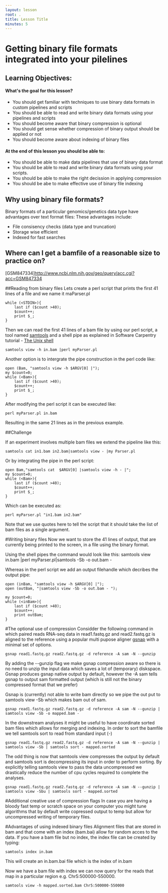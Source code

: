 ```yaml
---
layout: lesson
root: .
title: Lesson Title
minutes: 5
---
```



Getting binary file formats integrated into your pilelines
===================

Learning Objectives:
-------------------
#### What's the goal for this lesson?
* You should get familiar with techniques to use binary data formats in custom pipelines and scripts
* You should be able to read and write binary data formats using your pipelines and scripts
* You should become aware that binary compression is optional
* You should get sense whether compression of binary output should be applied or not
* You should become aware about indexing of binary files


#### At the end of this lesson you should be able to:
* You should be able to make data pipelines that use of binary data format
* You should be able to read and write binary data formats using your scripts.
* You should be able to make the right decission in applying compression
* You should be abe to make effective use of binary file indexing

## Why using binary file formats?
Binary formats of a particular genomics/genetics data type have advantages over text format files:
These advantages include:
* File consisency checks (data type and truncation)
* Storage wise efficient
* Indexed for fast searches

## Where can I get a bamfile of a reasonable size to practice on?
[GSM847334]http://www.ncbi.nlm.nih.gov/geo/query/acc.cgi?acc=GSM847334

##Reading from binary files
Lets create a perl script that prints the first 41 lines of a file and we name it maParser.pl 

    while (<STDIN>){
        last if ($count >40);
        $count++;
        print $_;
    }

Then we can read the first 41 lines of a bam file by using our perl script, a tool named [samtools](http://www.htslib.org) and a shell pipe as explained in Software Carpentry tutorial - [The Unix shell](http://software-carpentry.org/v4/shell/index.html)
    
    samtools view -h in.bam |perl myParser.pl

Another option is to intergrate the pipe construction in the perl code like:

    open (Bam, "samtools view -h $ARGV[0] |");
    my $count=0;
    while (<Bam>){
        last if ($count >40);
        $count++;
        print $_;
    }

After modifying the perl script it can be executed like:

    perl myParser.pl in.bam
    
Resulting in the same 21 lines as in the previous example.

##Challenge
    
If an experiment involves multiple bam files we extend the pipeline like this:

    samtools cat in1.bam in2.bam|samtools view - |my Parser.pl

Or by integrating the pipe in the perl script:

    open Bam,"samtools cat  $ARGV[0] |samtools view -h - |";
    my $count=0;
    while (<Bam>){
        last if ($count >40);
        $count++;
        print $_;
    }

Which can be executed as:

    perl myParser.pl "in1.bam in2.bam"
    
Note that we use quotes here to tell the script that it should take the list of bam files as a single argument.


#Writing binary files
Now we want to store the 41 lines of output, that are currently being printed to the screen, in a file using the binary format.

Using the shell pipes the command would look like this:
    samtools view in.bam |perl myParser.pl|samtools -Sb -o out.bam -

Whereas in the perl script we add an output filehandle which decribes the output pipe:

    open (inBam, "samtools view -h $ARGV[0] |");
    open (outBam, "|samtools view -Sb -o out.bam - ");

    my $count=0;
    while (<inBam>){
        last if ($count >40);
	    $count++; 
        print outBam;
    }


#The optional use of compression
Considder the following command in which paired reads RNA-seq data in read1.fastq.gz and read2.fastq.gz is aligned to the reference using a popular multi pupose aligner [gsnap](http://research-pub.gene.com/gmap/)  with a minimal set of options.

    gsnap read1.fastq.gz read2.fastq.gz -d reference -A sam -N --gunzip
    
By adding the --gunzip flag we make gsnap compression aware so there is no need to unzip the input data which saves a lot of (temporary) diskspace.
Gsnap produces gsnap native output by default, however the -A sam tells gsnap to output sam formatted output (which is still not the binary compressed format that we prefer)

Gsnap is (currently) not able to write bam directly so we pipe the out put to samtools view -Sb which makes bam out of sam.
    
    gsnap read1.fastq.gz read2.fastq.gz -d reference -A sam -N --gunzip | samtools view -Sb -o mapped.bam -
    
In the downstream analyses it might be useful to have coordinate sorted bam files which allows for merging and indexing. In order to sort the bamfile we tell samtools sort to read from standard input (-)

    gsnap read1.fastq.gz read2.fastq.gz -d reference -A sam -N --gunzip | samtools view -Sb | samtools sort - mapped.sorted

The odd thing is now that samtools view compresses the output by default and samtools sort is decompressing its input in order to perform sorting. By explicitly telling samtools view to pass the data uncompressed we drastically reduce the number of cpu cycles required to complete the analyses.

    gsnap read1.fastq.gz read2.fastq.gz -d reference -A sam -N --gunzip | samtools view -Sbu | samtools sort - mapped.sorted

#Additional creative use of compression flags
In case you are having a bloody fast temp or scratch space on your computer you might tune algorithms that by default write copressed output to temp but allow for uncompressed writing of temporary files.  

#Advantages of using indexed binary files
Alignment files that are stored in bam and that come with an index (bam.bai) allow for random acces to the data. If you have a bam file but no index, the index file can be created by typing:

    samtools index in.bam
    
This will create an in.bam.bai file which is the index of in.bam

Now we have a bam file with index we can now query for the reads that map in a particular region e.g. Chr5:500000-550000.

    samtools view -h mapped.sorted.bam Chr5:500000-550000


